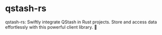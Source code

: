 # qstash-rs
qstash-rs: Swiftly integrate QStash in Rust projects. Store and access data effortlessly with this powerful client library. :rocket:
